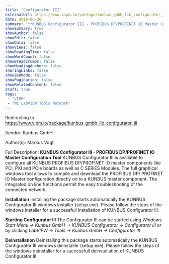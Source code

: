```yaml
---
title: "Configurator III"
externalUrl: https://www.vipm.io/package/kunbus_gmbh_lib_configurator_iii
date: 2019-06-20
summary: "**KUNBUS Configurator III - PROFIBUS DP/PROFINET IO Master Configuration Tool**"
showSummary: true
showAuthor: false
showEdit: false
showData: false
showViews: false
showReadingTime: false
showWordCount: false
showBreadcrumbs: false
showHeadingAnchors: false
sharingLinks: false
showZenMode: false
showPagination: false
showRelatedContent: false
draft: true
tags:
 - "VIPM"
 - "NI LabVIEW Tools Network"
---
```


Redirecting to https://www.vipm.io/package/kunbus_gmbh_lib_configurator_iii

Vendor: Kunbus GmbH

Author(s): Markus Vogt
 
Full Description:
**KUNBUS Configurator III - PROFIBUS DP/PROFINET IO Master Configuration Tool**
KUNBUS Configurator III is available to configure all KUNBUS PROFIBUS DP/PROFINET IO master components like PCI, PXI and PCIe boards as well as C SERIES Modules.
The full graphical windows tool allows to compile and download the PROFIBUS DP/ PROFINET IO Master configuration directly on to a  KUNBUS master component. The integrated on line functions permit the easy troubleshooting of the connected network.

**Installation**
Installing the package starts automatically the KUNBUS Configurator III windows installer (setup.exe).
Please follow the steps of the windows installer for a successfull installation of KUNBUS Configurator III.

**Starting Configurator III**
The Configurator III can be started using 
*Windows Start Menu -> Kunbus GmbH -> KUNBUS Configurator -> Configurator III* 
or by clicking
*LabVIEW -> Tools -> Kunbus GmbH -> Configurator III*

**Deinstallation**
Deinstalling this package starts automatically the KUNBUS Configurator III windows deinstaller (setup.exe).
Please follow the steps of the windows deinstaller for a successfull deinstallation of KUNBUS Configurator III.